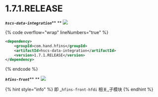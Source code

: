 # 1.7.1.RELEASE

_**`hscs-data-integration`**_** ** ![](https://img.shields.io/badge/-1.7.1.RELEASE-brightgreen)

{% code overflow="wrap" lineNumbers="true" %}
```xml
<dependency>
    <groupId>com.hand.hfins</groupId>
    <artifactId>hscs-data-integration</artifactId>
    <version>1.7.1.RELEASE</version>
</dependency>
```
{% endcode %}



_**`hfins-front`**_** ** ![](https://img.shields.io/badge/%E5%88%86%E6%94%AF-1.7.1.RELEASE-brightgreen?logo=gitlab)

{% hint style="info" %}
即 _`hfins-front-hfdi` 相关_子模块
{% endhint %}



